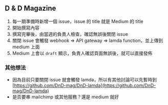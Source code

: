 ## D & D Magazine

1. 每一期準備時新增一個 issue，issue 的 title 就是 Medium 的 title
2. 開始撰寫內容
3. 撰寫完畢後，由當週的負責人檢查，確認無誤後關閉 issue
4. 關閉 issue 會觸發 webhook => API gateway => lamda function，並上傳到 medium 上面
5. Medium 上會以 `draft` 顯示，負責人確認頁面無誤後，就可以直接發佈


### 其他想法

- 因為目前只要關閉 issue 就會觸發 lamda，所以有其他討論可以先暫時到[https://github.com/DnD-mag/DnD-lamda](https://github.com/DnD-mag/DnD-lamda)
- 是否要串 mailchimp 或其他服務？還是 medium 就好
